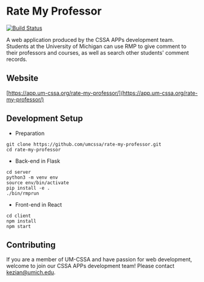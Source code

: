 # Rate My Professor
[![Build Status](https://travis-ci.com/umcssa/rate-my-professor.svg?branch=master)](https://travis-ci.com/umcssa/rate-my-professor)

A web application produced by the CSSA APPs development team. Students at the University of Michigan can use RMP to give comment to their professors and courses, as well as search other students' comment records.

## Website
[https://app.um-cssa.org/rate-my-professor/](https://app.um-cssa.org/rate-my-professor/)

## Development Setup
* Preparation
```
git clone https://github.com/umcssa/rate-my-professor.git
cd rate-my-professor
```
* Back-end in Flask
```
cd server
python3 -m venv env
source env/bin/activate
pip install -e .
./bin/rmprun
```
* Front-end in React
```
cd client
npm install
npm start
```

## Contributing
If you are a member of UM-CSSA and have passion for web development, welcome to join our CSSA APPs development team! Please contact [kezian@umich.edu](mailto://kezian@umich.edu).

